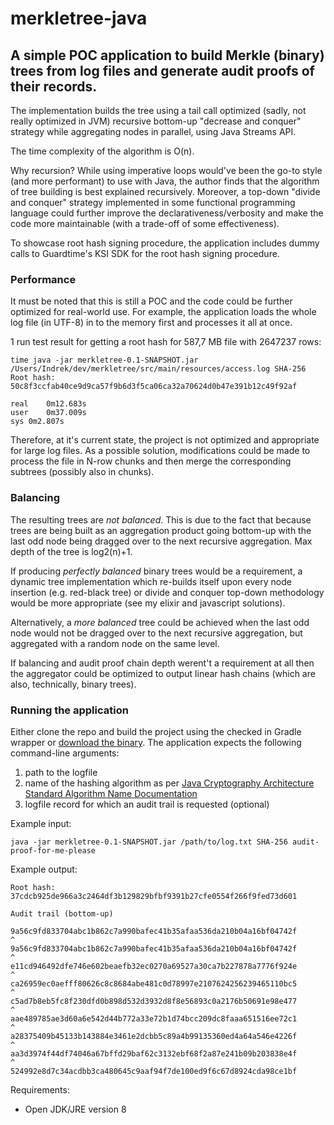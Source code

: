 # merkletree-java

## A simple POC application to build Merkle (binary) trees from log files and generate audit proofs of their records.

The implementation builds the tree using a tail call optimized (sadly, not really optimized in JVM) recursive bottom-up "decrease and conquer" strategy while aggregating nodes in parallel, using Java Streams API.

The time complexity of the algorithm is O(n).  

Why recursion? While using imperative loops would've been the go-to style (and more performant) to use with Java, the author finds that the algorithm of tree building is best explained recursively. Moreover, a top-down "divide and conquer" strategy implemented in some functional programming language could further improve the declarativeness/verbosity and make the code more maintainable (with a trade-off of some effectiveness).  

To showcase root hash signing procedure, the application includes dummy calls to Guardtime's KSI SDK for the root hash signing procedure.  


### Performance

It must be noted that this is still a POC and the code could be further optimized for real-world use. For example, the application loads the whole log file (in UTF-8) in to the memory first and processes it all at once.  

1 run test result for getting a root hash for 587,7 MB file with 2647237 rows:

```
time java -jar merkletree-0.1-SNAPSHOT.jar /Users/Indrek/dev/merkletree/src/main/resources/access.log SHA-256
Root hash: 50c8f3ccfab40ce9d9ca57f9b6d3f5ca06ca32a70624d0b47e391b12c49f92af

real	0m12.683s
user	0m37.009s
sys	0m2.807s
```

Therefore, at it's current state, the project is not optimized and appropriate for large log files. As a possible solution, modifications could be made to process the file in N-row chunks and then merge the corresponding subtrees (possibly also in chunks).  

### Balancing  

The resulting trees are *not balanced*. This is due to the fact that because trees are being built as an aggregation product going bottom-up with the last odd node being dragged over to the next recursive aggregation. Max depth of the tree is log2(n)+1.  

If producing *perfectly balanced* binary trees would be a requirement, a dynamic tree implementation which re-builds itself upon every node insertion (e.g. red-black tree) or divide and conquer top-down methodology would be more appropriate (see my elixir and javascript solutions).  

Alternatively, a *more balanced* tree could be achieved when the last odd node would not be dragged over to the next recursive aggregation, but aggregated with a random node on the same level.  

If balancing and audit proof chain depth werent't a requirement at all then the aggregator could be optimized to output linear hash chains (which are also, technically, binary trees).  

### Running the application

Either clone the repo and build the project using the checked in Gradle wrapper or [download the binary](https://github.com/vindrek/merkletree-java/releases/tag/0.1-SNAPSHOT). The application expects the following command-line arguments:  
1) path to the logfile  
2) name of the hashing algorithm as per [Java Cryptography Architecture Standard Algorithm Name Documentation](https://docs.oracle.com/javase/8/docs/technotes/guides/security/StandardNames.html#MessageDigest)  
3) logfile record for which an audit trail is requested (optional)  

Example input:
```
java -jar merkletree-0.1-SNAPSHOT.jar /path/to/log.txt SHA-256 audit-proof-for-me-please
```

Example output:
```
Root hash: 37cdcb925de966a3c2464df3b129829bfbf9391b27cfe0554f266f9fed73d601

Audit trail (bottom-up)

9a56c9fd833704abc1b862c7a990bafec41b35afaa536da210b04a16bf04742f
^
9a56c9fd833704abc1b862c7a990bafec41b35afaa536da210b04a16bf04742f
^
e11cd946492dfe746e602beaefb32ec0270a69527a30ca7b227878a7776f924e
^
ca26959ec0aefff80626c8c8684abe481c0d78997e2107624256239465110bc5
^
c5ad7b8eb5fc8f230dfd0b898d532d3932d8f8e56893c0a2176b50691e98e477
^
aae489785ae3d60a6e542d44b772a33e72b1d74bcc209dc8faaa651516ee72c1
^
a28375409b45133b143884e3461e2dcbb5c89a4b99135360ed4a64a546e4226f
^
aa3d3974f44df74046a67bffd29baf62c3132ebf68f2a87e241b09b203838e4f
^
524992e8d7c34acdbb3ca480645c9aaf94f7de100ed9f6c67d8924cda98ce1bf
```

Requirements:  
* Open JDK/JRE version 8  